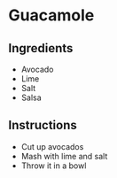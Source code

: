# Guacamole
## Ingredients
* Avocado
* Lime
* Salt
* Salsa
## Instructions
* Cut up avocados
* Mash with lime and salt
* Throw it in a bowl
